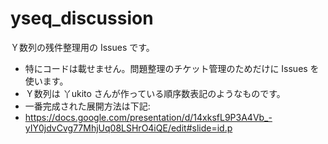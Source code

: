 # yseq_discussion

Ｙ数列の残件整理用の Issues です。

- 特にコードは載せません。問題整理のチケット管理のためだけに Issues を使います。
- Ｙ数列は 丫ukito さんが作っている順序数表記のようなものです。
- 一番完成された展開方法は下記:
- https://docs.google.com/presentation/d/14xksfL9P3A4Vb_-yIY0jdvCvg77MhjUq08LSHrO4iQE/edit#slide=id.p
